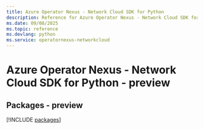 ```yaml
---
title: Azure Operator Nexus - Network Cloud SDK for Python
description: Reference for Azure Operator Nexus - Network Cloud SDK for Python
ms.date: 09/08/2025
ms.topic: reference
ms.devlang: python
ms.service: operatornexus-networkcloud
---
```

# Azure Operator Nexus - Network Cloud SDK for Python - preview
## Packages - preview
[!INCLUDE [packages](operator-nexus---network-cloud-index.md)]